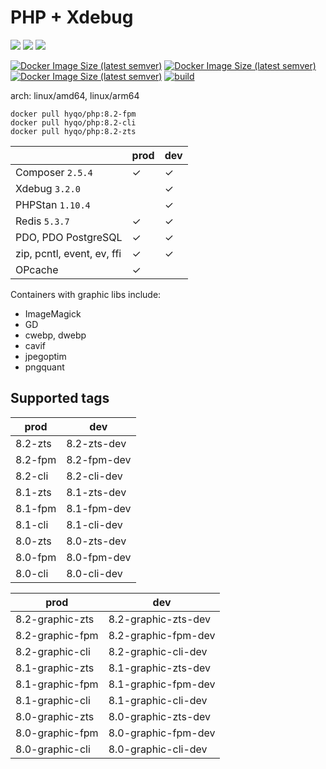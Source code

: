 # PHP + Xdebug

![](https://img.shields.io/badge/-8.2.3-informational) ![](https://img.shields.io/badge/-8.1.16-informational) ![](https://img.shields.io/badge/-8.0.28-informational) 

[![Docker Image Size (latest semver)](https://img.shields.io/docker/image-size/hyqo/php/8.2-zts?label=w%2Fo%20graphic%20libs)](https://hub.docker.com/r/hyqo/php)
[![Docker Image Size (latest semver)](https://img.shields.io/docker/image-size/hyqo/php/8.2-graphic-zts?label=w%2F%20graphic%20libs)](https://hub.docker.com/r/hyqo/php)
[![Docker Image Size (latest semver)](https://img.shields.io/docker/pulls/hyqo/php)](https://hub.docker.com/r/hyqo/php)
[![build](https://github.com/hyqo/docker-php/actions/workflows/build.yml/badge.svg?event=push)](https://github.com/hyqo/docker-php/actions/workflows/build.yml)

arch: linux/amd64, linux/arm64

```
docker pull hyqo/php:8.2-fpm
docker pull hyqo/php:8.2-cli
docker pull hyqo/php:8.2-zts
```

|                                 | prod    | dev     |
|---------------------------------|---------|---------|
| Composer `2.5.4` | &check; | &check; |
| Xdebug `3.2.0`     |         | &check; |
| PHPStan `1.10.4`   |         | &check; |
| Redis `5.3.7`       | &check; | &check; |
| PDO, PDO PostgreSQL             | &check; | &check; |
| zip, pcntl, event, ev, ffi      | &check; | &check; |
| OPcache                         | &check; |         |

Containers with graphic libs include:

* ImageMagick
* GD
* cwebp, dwebp
* cavif
* jpegoptim
* pngquant

## Supported tags

| prod | dev |
| --- | --- |
| 8.2-zts | 8.2-zts-dev |
| 8.2-fpm | 8.2-fpm-dev |
| 8.2-cli | 8.2-cli-dev |
| 8.1-zts | 8.1-zts-dev |
| 8.1-fpm | 8.1-fpm-dev |
| 8.1-cli | 8.1-cli-dev |
| 8.0-zts | 8.0-zts-dev |
| 8.0-fpm | 8.0-fpm-dev |
| 8.0-cli | 8.0-cli-dev |


| prod | dev |
| --- | --- |
| 8.2-graphic-zts | 8.2-graphic-zts-dev |
| 8.2-graphic-fpm | 8.2-graphic-fpm-dev |
| 8.2-graphic-cli | 8.2-graphic-cli-dev |
| 8.1-graphic-zts | 8.1-graphic-zts-dev |
| 8.1-graphic-fpm | 8.1-graphic-fpm-dev |
| 8.1-graphic-cli | 8.1-graphic-cli-dev |
| 8.0-graphic-zts | 8.0-graphic-zts-dev |
| 8.0-graphic-fpm | 8.0-graphic-fpm-dev |
| 8.0-graphic-cli | 8.0-graphic-cli-dev |

